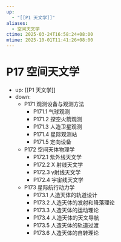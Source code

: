 ```yaml
---
up:
  - "[[P1 天文学]]"
aliases:
  - 空间天文学
ctime: 2025-03-24T16:58:24+08:00
mtime: 2025-10-01T11:41:26+08:00
---
```


# P17 空间天文学

- up: [[P1 天文学]]
- down:	
	- P171 观测设备与观测方法
		- P171.1 气球观测
		- P171.2 探空火箭观测
		- P171.3 人造卫星观测
		- P171.4 星际观测站
		- P171.5 定向设备
	- P172 空间天体物理学
		- P172.1 紫外线天文学
		- P172.2 X 射线天文学
		- P172.3 γ射线天文学
		- P172.4 宇宙线天文学
	- P173 星际航行动力学
		- P173.1 人造天体的轨道设计
		- P173.2 人造天体的发射和降落理论
		- P173.3 人造天体的运动理论
		- P173.4 人造天体的天文导航
		- P173.5 人造天体的轨道过渡
		- P173.6 人造天体的自转理论
	
